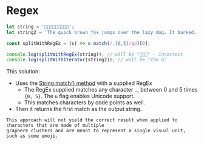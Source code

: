# Regex

```javascript
let string = '👨‍👨‍👧‍👧💜🤧🤒🏥😀';
let string2 = 'The quick brown fox jumps over the lazy dog. It barked.';

const splitWithRegEx = (s) => s.match(/.{0,5}/gu)[0];

console.log(splitWithRegEx(string)); // will be "👨‍👨‍👧" - incorrect
console.log(splitWithIterator(string2)); // will be "‍The q"
```

This solution:

- Uses the [String.match() method][match] with a supplied RegEx
  - The RegEx supplied matches any character `.`, between 0 and 5 times `{0, 5}`. The `u` flag enables Unicode support.
  - This matches characters by code points as well.
- Then it returns the first match as the output string.

<!-- prettier-ignore-start -->
~~~~exercism/note
This approach will not yield the correct result when applied to characters that are made of multiple
graphere clusters and are meant to represent a single visual unit, such as some emoji.
~~~~
<!-- prettier-ignore-end -->

[match]: https://developer.mozilla.org/en-US/docs/Web/JavaScript/Reference/Global_Objects/String/match

